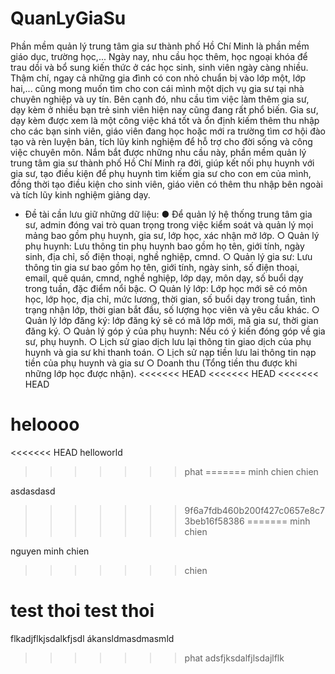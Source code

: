 # QuanLyGiaSu
Phần mềm quản lý trung tâm gia sư thành phố Hồ Chí Minh là phần mềm giáo dục, trường học,... Ngày nay, nhu cầu học thêm, học ngoại khóa để trau dồi và bổ sung kiến thức ở các học sinh, sinh viên ngày càng nhiều. Thậm chí, ngay cả những gia đình có con nhỏ chuẩn bị vào lớp một, lớp hai,... cũng mong muốn tìm cho con cái mình một dịch vụ gia sư tại nhà chuyên nghiệp và uy tín. Bên cạnh đó, nhu cầu tìm việc làm thêm gia sư, dạy kèm ở nhiều bạn trẻ sinh viên hiện nay cũng đang rất phổ biến. Gia sư, dạy kèm được xem là một công việc khá tốt và ổn định kiếm thêm thu nhập cho các bạn sinh viên, giáo viên đang học hoặc mới ra trường tìm cơ hội đào tạo và rèn luyện bản, tích lũy kinh nghiệm để hỗ trợ cho đời sống và công việc chuyên môn. Nắm bắt được những nhu cầu này, phần mềm quản lý trung tâm gia sư thành phố Hồ Chí Minh ra đời, giúp kết nối phụ huynh với gia sư, tạo điều kiện để phụ huynh tìm kiếm gia sư cho con em của mình, đồng thời tạo điều kiện cho sinh viên, giáo viên có thêm thu nhập bên ngoài và tích lũy kinh nghiệm giảng dạy.
- Đề tài cần lưu giữ những dữ liệu:
●	Để quản lý hệ thống trung tâm gia sư, admin đóng vai trò quan trọng trong việc kiểm soát và quản lý mọi mảng bao gồm phụ huynh, gia sư, lớp học, xác nhận mở lớp.
○	Quản lý phụ huynh: Lưu thông tin phụ huynh bao gồm họ tên, giới tính, ngày sinh, địa chỉ, số điện thoại, nghề nghiệp, cmnd.
○	Quản lý gia sư: Lưu thông tin gia sư bao gồm họ tên, giới tính, ngày sinh, số điện thoại, email, quê quán, cmnd, nghề nghiệp, lớp dạy, môn dạy, số buổi dạy trong tuần, đặc điểm nổi bậc.
○	Quản lý lớp: Lớp học mới sẽ có môn học, lớp học, địa chỉ, mức lương, thời gian, số buổi dạy trong tuần, tình trạng nhận lớp, thời gian bắt đầu, số lượng học viên và yêu cầu khác.
○	Quản lý lớp đăng ký: lớp đăng ký sẽ có mã lớp mới, mã gia sư, thời gian đăng ký.
○	Quản lý góp ý của phụ huynh: Nếu có ý kiến đóng góp về gia sư, phụ huynh. 
○	Lịch sử giao dịch lưu lại thông tin giao dịch của phụ huynh và gia sư khi thanh toán.
○	Lịch sử nạp tiền lưu lai thông tin nạp tiền của phụ huynh và gia sư
○	Doanh thu (Tổng tiền thu được khi những lớp học được nhận).
<<<<<<< HEAD
<<<<<<< HEAD
<<<<<<< HEAD


heloooo
=======
<<<<<<< HEAD
helloworld
>>>>>>> phat
=======
minh chien
>>>>>>> chien

asdasdasd
>>>>>>> 9f6a7fdb460b200f427c0657e8c73beb16f58386
=======
minh chien

nguyen minh chien
>>>>>>> chien


test thoi test thoi
=======
flkadjflkjsdalkfjsdl
ákansldmasdmasmld
>>>>>>> phat
adsfjksdalfjlsdajlflk
